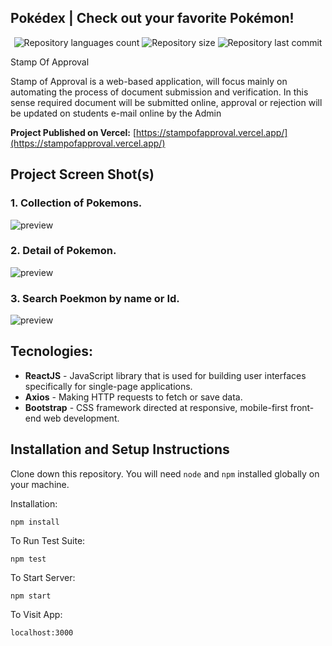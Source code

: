 ## Pokédex | Check out your favorite Pokémon!

<p align="center">
    <img alt="Repository languages count" src="https://img.shields.io/github/languages/top/Abhijeetrkushwaha/Stampofapproval?color=red">
    <img alt="Repository size" src="https://img.shields.io/github/repo-size/Abhijeetrkushwaha/Stampofapproval?color=blue">
    <img alt="Repository last commit" src="https://img.shields.io/github/last-commit/Abhijeetrkushwaha/Stampofapproval?color=yellow" />
</p>

Stamp Of Approval

Stamp of Approval is a web-based application, will focus mainly on automating the process of document
submission and verification. In this sense required document will be submitted online, approval or rejection will
be updated on students e-mail online by the Admin

**Project Published on Vercel:** [https://stampofapproval.vercel.app/](https://stampofapproval.vercel.app/)

## Project Screen Shot(s)

### 1. Collection of Pokemons.
<img src="./pokedex.png" alt="preview" /> <br/>

### 2. Detail of Pokemon.
<img src="./pokedex-1.png" alt="preview" /> <br />

### 3. Search Poekmon by name or Id.
<img src="./pokedex-2.png" alt="preview" />

## Tecnologies:

- **ReactJS** - JavaScript library that is used for building user interfaces specifically for single-page applications.
- **Axios** -  Making HTTP requests to fetch or save data.
- **Bootstrap** - CSS framework directed at responsive, mobile-first front-end web development.

## Installation and Setup Instructions

Clone down this repository. You will need `node` and `npm` installed globally on your machine.  

Installation:

`npm install`  

To Run Test Suite:  

`npm test`  

To Start Server:

`npm start`  

To Visit App:

`localhost:3000`  

